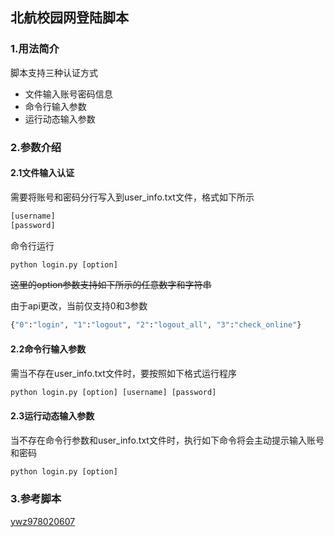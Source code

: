 ## 北航校园网登陆脚本
### 1.用法简介

脚本支持三种认证方式
- 文件输入账号密码信息
- 命令行输入参数
- 运行动态输入参数

### 2.参数介绍
#### 2.1文件输入认证
需要将账号和密码分行写入到user_info.txt文件，格式如下所示
```python
[username]
[password]
```
命令行运行
```python
python login.py [option]
```
~~这里的option参数支持如下所示的任意数字和字符串~~

由于api更改，当前仅支持0和3参数
```python
{"0":"login", "1":"logout", "2":"logout_all", "3":"check_online"}
```

#### 2.2命令行输入参数
需当不存在user_info.txt文件时，要按照如下格式运行程序
```python
python login.py [option] [username] [password]
```

#### 2.3运行动态输入参数
当不存在命令行参数和user_info.txt文件时，执行如下命令将会主动提示输入账号和密码
```python
python login.py [option]
```

### 3.参考脚本
[ywz978020607](https://github.com/ywz978020607/History/tree/master/cv%E7%A0%94%E7%A9%B6%E7%94%9F%E6%97%A5%E5%B8%B8Lab/pySrun4k_BeihangLogin-master)





